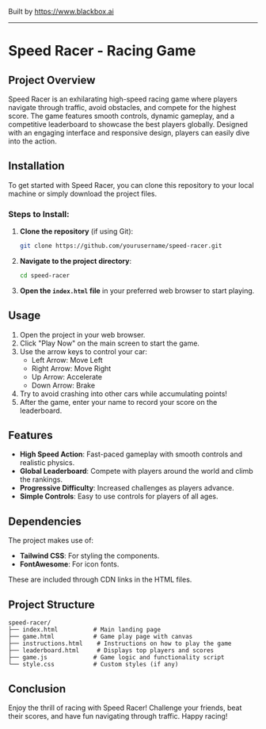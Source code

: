 
Built by https://www.blackbox.ai

---

# Speed Racer - Racing Game

## Project Overview
Speed Racer is an exhilarating high-speed racing game where players navigate through traffic, avoid obstacles, and compete for the highest score. The game features smooth controls, dynamic gameplay, and a competitive leaderboard to showcase the best players globally. Designed with an engaging interface and responsive design, players can easily dive into the action.

## Installation
To get started with Speed Racer, you can clone this repository to your local machine or simply download the project files.

### Steps to Install:
1. **Clone the repository** (if using Git):
   ```bash
   git clone https://github.com/yourusername/speed-racer.git
   ```
2. **Navigate to the project directory**:
   ```bash
   cd speed-racer
   ```
3. **Open the `index.html` file** in your preferred web browser to start playing.

## Usage
1. Open the project in your web browser.
2. Click "Play Now" on the main screen to start the game.
3. Use the arrow keys to control your car:
   - Left Arrow: Move Left
   - Right Arrow: Move Right
   - Up Arrow: Accelerate
   - Down Arrow: Brake
4. Try to avoid crashing into other cars while accumulating points!
5. After the game, enter your name to record your score on the leaderboard.

## Features
- **High Speed Action**: Fast-paced gameplay with smooth controls and realistic physics.
- **Global Leaderboard**: Compete with players around the world and climb the rankings.
- **Progressive Difficulty**: Increased challenges as players advance.
- **Simple Controls**: Easy to use controls for players of all ages.

## Dependencies
The project makes use of:
- **Tailwind CSS**: For styling the components.
- **FontAwesome**: For icon fonts.

These are included through CDN links in the HTML files.

## Project Structure
```
speed-racer/
├── index.html          # Main landing page
├── game.html           # Game play page with canvas
├── instructions.html    # Instructions on how to play the game
├── leaderboard.html     # Displays top players and scores
├── game.js             # Game logic and functionality script
└── style.css           # Custom styles (if any)
```

## Conclusion
Enjoy the thrill of racing with Speed Racer! Challenge your friends, beat their scores, and have fun navigating through traffic. Happy racing!